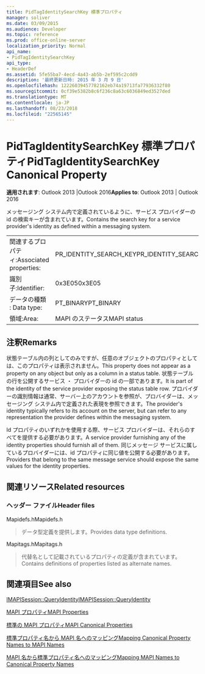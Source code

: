 ```yaml
---
title: PidTagIdentitySearchKey 標準プロパティ
manager: soliver
ms.date: 03/09/2015
ms.audience: Developer
ms.topic: reference
ms.prod: office-online-server
localization_priority: Normal
api_name:
- PidTagIdentitySearchKey
api_type:
- HeaderDef
ms.assetid: 5fe55ba7-4ecd-4a43-ab5b-2ef595c2cdd9
description: '最終更新日時: 2015 年 3 月 9 日'
ms.openlocfilehash: 12226039457782162eb74a19713fa77936332f80
ms.sourcegitcommit: 0cf39e5382b8c6f236c8a63c6036849ed3527ded
ms.translationtype: MT
ms.contentlocale: ja-JP
ms.lasthandoff: 08/23/2018
ms.locfileid: "22565145"
---
```

# <a name="pidtagidentitysearchkey-canonical-property"></a><span data-ttu-id="22eab-103">PidTagIdentitySearchKey 標準プロパティ</span><span class="sxs-lookup"><span data-stu-id="22eab-103">PidTagIdentitySearchKey Canonical Property</span></span>

  
  
<span data-ttu-id="22eab-104">**適用されます**: Outlook 2013 |Outlook 2016</span><span class="sxs-lookup"><span data-stu-id="22eab-104">**Applies to**: Outlook 2013 | Outlook 2016</span></span> 
  
<span data-ttu-id="22eab-105">メッセージング システム内で定義されているように、サービス プロバイダーの id の検索キーが含まれています。</span><span class="sxs-lookup"><span data-stu-id="22eab-105">Contains the search key for a service provider's identity as defined within a messaging system.</span></span> 
  
|||
|:-----|:-----|
|<span data-ttu-id="22eab-106">関連するプロパティ:</span><span class="sxs-lookup"><span data-stu-id="22eab-106">Associated properties:</span></span>  <br/> |<span data-ttu-id="22eab-107">PR_IDENTITY_SEARCH_KEY</span><span class="sxs-lookup"><span data-stu-id="22eab-107">PR_IDENTITY_SEARCH_KEY</span></span>  <br/> |
|<span data-ttu-id="22eab-108">識別子:</span><span class="sxs-lookup"><span data-stu-id="22eab-108">Identifier:</span></span>  <br/> |<span data-ttu-id="22eab-109">0x3E05</span><span class="sxs-lookup"><span data-stu-id="22eab-109">0x3E05</span></span>  <br/> |
|<span data-ttu-id="22eab-110">データの種類 : </span><span class="sxs-lookup"><span data-stu-id="22eab-110">Data type:</span></span>  <br/> |<span data-ttu-id="22eab-111">PT_BINARY</span><span class="sxs-lookup"><span data-stu-id="22eab-111">PT_BINARY</span></span>  <br/> |
|<span data-ttu-id="22eab-112">領域:</span><span class="sxs-lookup"><span data-stu-id="22eab-112">Area:</span></span>  <br/> |<span data-ttu-id="22eab-113">MAPI のステータス</span><span class="sxs-lookup"><span data-stu-id="22eab-113">MAPI status</span></span>  <br/> |
   
## <a name="remarks"></a><span data-ttu-id="22eab-114">注釈</span><span class="sxs-lookup"><span data-stu-id="22eab-114">Remarks</span></span>

<span data-ttu-id="22eab-115">状態テーブル内の列としてのみですが、任意のオブジェクトのプロパティとしては、このプロパティは表示されません。</span><span class="sxs-lookup"><span data-stu-id="22eab-115">This property does not appear as a property on any object but only as a column in a status table.</span></span> <span data-ttu-id="22eab-116">状態テーブルの行を公開するサービス ・ プロバイダーの id の一部であります。</span><span class="sxs-lookup"><span data-stu-id="22eab-116">It is part of the identity of the service provider exposing the status table row.</span></span> <span data-ttu-id="22eab-117">プロバイダーの識別情報は通常、サーバー上のアカウントを参照が、プロバイダーは、メッセージング システム内で定義された表現を参照できます。</span><span class="sxs-lookup"><span data-stu-id="22eab-117">The provider's identity typically refers to its account on the server, but can refer to any representation the provider defines within the messaging system.</span></span> 
  
<span data-ttu-id="22eab-118">Id プロパティのいずれかを使用する際、サービス プロバイダーは、それらのすべてを提供する必要があります。</span><span class="sxs-lookup"><span data-stu-id="22eab-118">A service provider furnishing any of the identity properties should furnish all of them.</span></span> <span data-ttu-id="22eab-119">同じメッセージ サービスに属しているプロバイダーには、id プロパティに同じ値を公開する必要があります。</span><span class="sxs-lookup"><span data-stu-id="22eab-119">Providers that belong to the same message service should expose the same values for the identity properties.</span></span> 
  
## <a name="related-resources"></a><span data-ttu-id="22eab-120">関連リソース</span><span class="sxs-lookup"><span data-stu-id="22eab-120">Related resources</span></span>

### <a name="header-files"></a><span data-ttu-id="22eab-121">ヘッダー ファイル</span><span class="sxs-lookup"><span data-stu-id="22eab-121">Header files</span></span>

<span data-ttu-id="22eab-122">Mapidefs.h</span><span class="sxs-lookup"><span data-stu-id="22eab-122">Mapidefs.h</span></span>
  
> <span data-ttu-id="22eab-123">データ型定義を提供します。</span><span class="sxs-lookup"><span data-stu-id="22eab-123">Provides data type definitions.</span></span>
    
<span data-ttu-id="22eab-124">Mapitags.h</span><span class="sxs-lookup"><span data-stu-id="22eab-124">Mapitags.h</span></span>
  
> <span data-ttu-id="22eab-125">代替名として記載されているプロパティの定義が含まれています。</span><span class="sxs-lookup"><span data-stu-id="22eab-125">Contains definitions of properties listed as alternate names.</span></span>
    
## <a name="see-also"></a><span data-ttu-id="22eab-126">関連項目</span><span class="sxs-lookup"><span data-stu-id="22eab-126">See also</span></span>



[<span data-ttu-id="22eab-127">IMAPISession::QueryIdentity</span><span class="sxs-lookup"><span data-stu-id="22eab-127">IMAPISession::QueryIdentity</span></span>](imapisession-queryidentity.md)


[<span data-ttu-id="22eab-128">MAPI プロパティ</span><span class="sxs-lookup"><span data-stu-id="22eab-128">MAPI Properties</span></span>](mapi-properties.md)
  
[<span data-ttu-id="22eab-129">標準の MAPI プロパティ</span><span class="sxs-lookup"><span data-stu-id="22eab-129">MAPI Canonical Properties</span></span>](mapi-canonical-properties.md)
  
[<span data-ttu-id="22eab-130">標準プロパティ名から MAPI 名へのマッピング</span><span class="sxs-lookup"><span data-stu-id="22eab-130">Mapping Canonical Property Names to MAPI Names</span></span>](mapping-canonical-property-names-to-mapi-names.md)
  
[<span data-ttu-id="22eab-131">MAPI 名から標準プロパティ名へのマッピング</span><span class="sxs-lookup"><span data-stu-id="22eab-131">Mapping MAPI Names to Canonical Property Names</span></span>](mapping-mapi-names-to-canonical-property-names.md)

